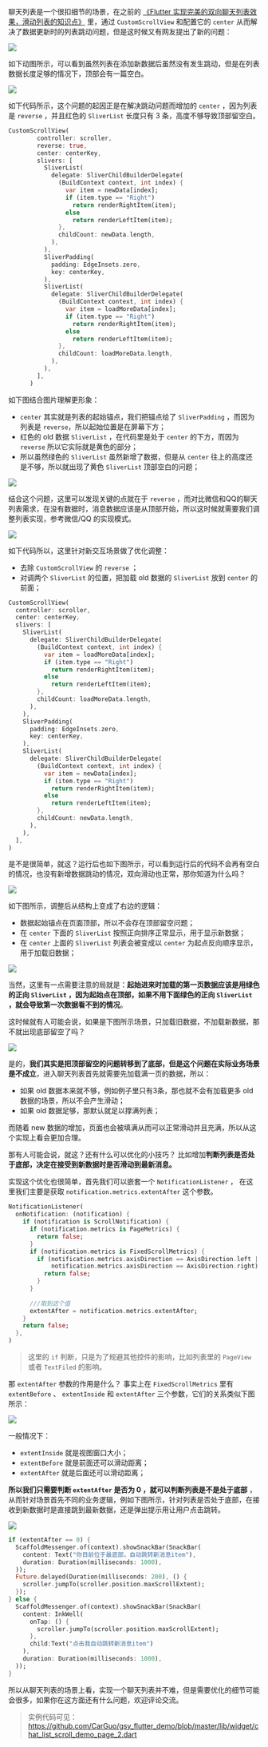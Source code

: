 聊天列表是一个很扣细节的场景，在之前的 [《Flutter 实现完美的双向聊天列表效果，滑动列表的知识点》](https://juejin.cn/post/7029517821004480549) 里，通过 `CustomScrollView` 和配置它的 `center` 从而解决了数据更新时的列表跳动问题，但是这时候又有网友提出了新的问题：


![](http://img.cdn.guoshuyu.cn/20220328_Flutter-Chat2/image1)

如下动图所示，可以看到虽然列表在添加新数据后虽然没有发生跳动，但是在列表数据长度足够的情况下，顶部会有一篇空白。

![](http://img.cdn.guoshuyu.cn/20220328_Flutter-Chat2/image2)


如下代码所示，这个问题的起因正是在解决跳动问题而增加的 `center` ，因为列表是  `reverse` ，并且红色的  `SliverList` 长度只有 3 条，高度不够导致顶部留空白。



```dart
CustomScrollView(
        controller: scroller,
        reverse: true,
        center: centerKey,
        slivers: [
          SliverList(
            delegate: SliverChildBuilderDelegate(
              (BuildContext context, int index) {
                var item = newData[index];
                if (item.type == "Right")
                  return renderRightItem(item);
                else
                  return renderLeftItem(item);
              },
              childCount: newData.length,
            ),
          ),
          SliverPadding(
            padding: EdgeInsets.zero,
            key: centerKey,
          ),
          SliverList(
            delegate: SliverChildBuilderDelegate(
              (BuildContext context, int index) {
                var item = loadMoreData[index];
                if (item.type == "Right")
                  return renderRightItem(item);
                else
                  return renderLeftItem(item);
              },
              childCount: loadMoreData.length,
            ),
          ),
        ],
      )


```

如下图结合图片理解更形象：

- `center` 其实就是列表的起始锚点，我们把锚点给了  `SliverPadding` ，而因为列表是 `reverse`，所以起始位置是在屏幕下方；
-  红色的 old 数据 `SliverList` ，在代码里是处于 `center` 的下方，而因为 `reverse` 所以它实际就是黄色的部分；
- 所以虽然绿色的  `SliverList` 虽然新增了数据，但是从  `center` 往上的高度还是不够，所以就出现了黄色 `SliverList` 顶部空白的问题；


![](http://img.cdn.guoshuyu.cn/20220328_Flutter-Chat2/image3)


结合这个问题，这里可以发现关键的点就在于  `reverse`  ，而对比微信和QQ的聊天列表需求，在没有数据时，消息数据应该是从顶部开始，所以这时候就需要我们调整列表实现，参考微信/QQ 的实现模式。


![](http://img.cdn.guoshuyu.cn/20220328_Flutter-Chat2/image4)

如下代码所以，这里针对新交互场景做了优化调整：

- 去除 `CustomScrollView` 的  `reverse` ；
- 对调两个 `SliverList` 的位置，把加载 old 数据的  `SliverList` 放到 `center` 的前面；


```dart
CustomScrollView(
  controller: scroller,
  center: centerKey,
  slivers: [
    SliverList(
      delegate: SliverChildBuilderDelegate(
        (BuildContext context, int index) {
          var item = loadMoreData[index];
          if (item.type == "Right")
            return renderRightItem(item);
          else
            return renderLeftItem(item);
        },
        childCount: loadMoreData.length,
      ),
    ),
    SliverPadding(
      padding: EdgeInsets.zero,
      key: centerKey,
    ),
    SliverList(
      delegate: SliverChildBuilderDelegate(
        (BuildContext context, int index) {
          var item = newData[index];
          if (item.type == "Right")
            return renderRightItem(item);
          else
            return renderLeftItem(item);
        },
        childCount: newData.length,
      ),
    ),
  ],
)
```

是不是很简单，就这？运行后也如下图所示，可以看到运行后的代码不会再有空白的情况，也没有新增数据跳动的情况，双向滑动也正常，那你知道为什么吗？

![](http://img.cdn.guoshuyu.cn/20220328_Flutter-Chat2/image5)


如下图所示，调整后从结构上变成了右边的逻辑：

- 数据起始锚点在页面顶部，所以不会存在顶部留空问题；
- 在 `center` 下面的 `SliverList` 按照正向排序正常显示，用于显示新数据；
- 在 `center` 上面的 `SliverList` 列表会被变成以 `center` 为起点反向顺序显示，用于加载旧数据；


![](http://img.cdn.guoshuyu.cn/20220328_Flutter-Chat2/image6)

当然，这里有一点需要注意的局就是：**起始进来时加载的第一页数据应该是用绿色的正向 `SliverList` ，因为起始点在顶部，如果不用下面绿色的正向 `SliverList` ，就会导致第一次数据看不到的情况**。

这时候就有人可能会说，如果是下图所示场景，只加载旧数据，不加载新数据，那不就出现底部留空了吗？

![](http://img.cdn.guoshuyu.cn/20220328_Flutter-Chat2/image7)

是的，**我们其实是把顶部留空的问题转移到了底部，但是这个问题在实际业务场景是不成立**，进入聊天列表首先就需要先加载满一页的数据，所以：

- 如果 old 数据本来就不够，例如例子里只有3条，那也就不会有加载更多 old 数据的场景，所以不会产生滑动；
- 如果 old 数据足够，那默认就足以撑满列表；

而随着 new 数据的增加，页面也会被填满从而可以正常滑动并且充满，所以从这个实现上看会更加合理。

那有人可能会说，就这？还有什么可以优化的小技巧？ 比如增加**判断列表是否处于底部，决定在接受到新数据时是否滑动到最新消息。**


实现这个优化也很简单，首先我们可以嵌套一个  `NotificationListener` ， 在这里我们主要是获取  `notification.metrics.extentAfter` 这个参数。

```dart
NotificationListener(
  onNotification: (notification) {
    if (notification is ScrollNotification) {
      if (notification.metrics is PageMetrics) {
        return false;
      }
      if (notification.metrics is FixedScrollMetrics) {
        if (notification.metrics.axisDirection == AxisDirection.left ||
            notification.metrics.axisDirection == AxisDirection.right) {
          return false;
        }
      }
      
      ///取到这个值
      extentAfter = notification.metrics.extentAfter;
    }
    return false;
  },
)
```

> 这里的 `if` 判断，只是为了规避其他控件的影响，比如列表里的 `PageView` 或者 `TextFiled` 的影响。

那 `extentAfter` 参数的作用是什么？ 事实上在 `FixedScrollMetrics` 里有  `extentBefore` 、 `extentInside` 和 `extentAfter` 三个参数，它们的关系类似下图所示：

![](http://img.cdn.guoshuyu.cn/20220328_Flutter-Chat2/image8)

一般情况下：

- `extentInside` 就是视图窗口大小；
- `extentBefore` 就是前面还可以滑动距离；
- `extentAfter` 就是后面还可以滑动距离；

**所以我们只需要判断  `extentAfter`  是否为 0 ，就可以判断列表是不是处于底部** ，从而针对场景首先不同的业务逻辑，例如下图所示，针对列表是否处于底部，在接收到新数据时是直接跳到最新数据，还是弹出提示用让用户点击跳转。


![](http://img.cdn.guoshuyu.cn/20220328_Flutter-Chat2/image9)

```dart
if (extentAfter == 0) {
  ScaffoldMessenger.of(context).showSnackBar(SnackBar(
    content: Text("你目前位于最底部，自动跳转新消息item"),
    duration: Duration(milliseconds: 1000),
  ));
  Future.delayed(Duration(milliseconds: 200), () {
    scroller.jumpTo(scroller.position.maxScrollExtent);
  });
} else {
  ScaffoldMessenger.of(context).showSnackBar(SnackBar(
    content: InkWell(
      onTap: () {
        scroller.jumpTo(scroller.position.maxScrollExtent);
      },
      child:Text("点击我自动跳转新消息item")
    ),
    duration: Duration(milliseconds: 1000),
  ));
}
```

所以从聊天列表的场景上看，实现一个聊天列表并不难，但是需要优化的细节可能会很多，如果你在这方面还有什么问题，欢迎评论交流。


> 实例代码可见：https://github.com/CarGuo/gsy_flutter_demo/blob/master/lib/widget/chat_list_scroll_demo_page_2.dart